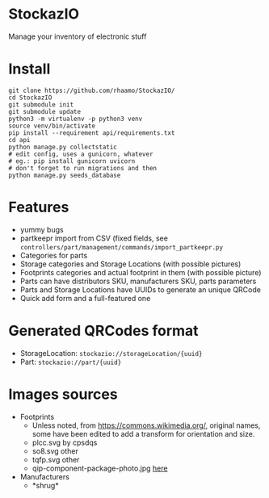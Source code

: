 # StockazIO

Manage your inventory of electronic stuff

# Install

```
git clone https://github.com/rhaamo/StockazIO/
cd StockazIO
git submodule init
git submodule update
python3 -m virtualenv -p python3 venv
source venv/bin/activate
pip install --requirement api/requirements.txt
cd api
python manage.py collectstatic
# edit config, uses a gunicorn, whatever
# eg.: pip install gunicorn uvicorn
# don't forget to run migrations and then
python manage.py seeds_database
```

# Features

- yummy bugs
- partkeepr import from CSV (fixed fields, see `controllers/part/management/commands/import_partkeepr.py`
- Categories for parts
- Storage categories and Storage Locations (with possible pictures)
- Footprints categories and actual footprint in them (with possible picture)
- Parts can have distributors SKU, manufacturers SKU, parts parameters
- Parts and Storage Locations have UUIDs to generate an unique QRCode
- Quick add form and a full-featured one

# Generated QRCodes format
- StorageLocation: `stockazio://storageLocation/{uuid}`
- Part: `stockazio://part/{uuid}`

# Images sources
- Footprints
    - Unless noted, from https://commons.wikimedia.org/, original names, some have been edited to add a transform for orientation and size.
    - plcc.svg by cpsdqs
    - so8.svg other
    - tqfp.svg other
    - qip-component-package-photo.jpg [here](https://blog.mbedded.ninja/pcb-design/component-packages/qip-component-package/#&gid=1&pid=1)
- Manufacturers
    - \*shrug*

